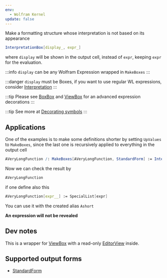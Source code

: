 ```yaml
---
env:
  - Wolfram Kernel
update: false
---
```




Make a formatting structure whose interpretation is not based on its appearance

```mathematica
InterpretationBox[display_, expr_]
```

where `display` will be shown in the output cell, instead of `expr`, keeping `expr` for the evaluation. 

:::info
`display` can be any Wolfram Expression wrapped in `MakeBoxes`
:::

:::danger
`display` must be Boxes, if you want to use regular WL expressions, consider [Interpretation](frontend/Reference/Decorations/Interpretation.md)
:::

:::tip
Please see [BoxBox](frontend/Reference/Decorations/BoxBox.md) and [ViewBox](frontend/Reference/Decorations/ViewBox.md) for an advanced expression decorations
:::

:::tip
See more at [Decorating symbols](frontend/Advanced/Syntax%20sugar/Decorating%20symbols.md)
:::


## Applications
One of the examples is to make some definitions shorter by setting `UpValues` to  `MakeBoxes`, since the last one is recursively applied to everything in the output cell 

```mathematica
AVeryLongFunction /: MakeBoxes[AVeryLongFunction, StandardForm] := InterpretationBox[MakeBoxes[Ashort, StandardForm], AVeryLongFunction]
```

Now we can check the result by
```mathematica
AVeryLongFunction
```

if one define also this
```mathematica
AVeryLongFunction[expr__] := SpecialList[expr]
```

You can use it with the created alias `Ashort`

__An expression will not be revealed__


## Dev notes
This is a wrapper for [ViewBox](frontend/Reference/Decorations/ViewBox.md) with a read-only [EditorView](frontend/Reference/GUI/EditorView.md) inside.

## Supported output forms
- [StandardForm](frontend/Reference/Decorations/StandardForm.md)
